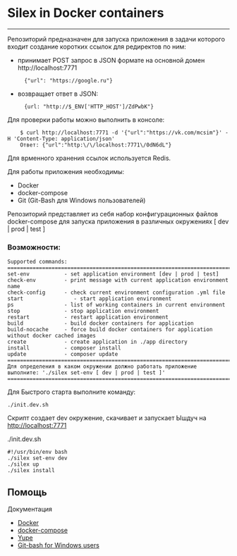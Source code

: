 # Silex in Docker containers #
----------------------------------
Репозиторий предназначен для запуска приложения в задачи которого входит создание коротких ссылок для редиректов по ним:

- принимает POST запрос в JSON формате на основной домен http://localhost:7771

        {"url": "https://google.ru"}

- возвращает ответ в JSON:

        {url: "http://$_ENV['HTTP_HOST']/ZdPwbK"}

Для проверки работы можно выполнить в консоле:

        $ curl http://localhost:7771 -d '{"url":"https://vk.com/mcsim"}' -H 'Content-Type: application/json'
        Ответ: {"url":"http:\/\/localhost:7771\/0dN6dL"}

Для врменного хранения ссылок используется Redis.

Для работы приложения необходимы:
- Docker
- docker-compose
- Git (Git-Bash для Windows пользователей)

Репозиторий представляет из себя набор конфигурационных файлов docker-compose для запуска приложения в различных окружениях [ dev | prod | test ]

### Возможности: ###

    Supported commands:
    ====================================================================================================
    set-env           - set application environment [dev | prod | test]
    check-env         - print message with current application environment name
    check-config      - check current environment configuration .yml file
    start                - start application environment
    ps                - list of working containers in current environment
    stop              - stop application environment
    restart           - restart application environment
    build             - build docker containers for application
    build-nocache     - force build docker containers for application without docker cached images
    create            - create application in ./app directory
    install           - composer install
    update            - composer update
    ====================================================================================================
    Для определения в каком окружении должно работать приложение выполните: './silex set-env [ dev | prod | test ]'
    ====================================================================================================
    
Для Быстрого старта выполните команду:
    
    ./init.dev.sh
    
Скрипт создает dev окружение, скачивает и запускает Ышдуч на [http://localhost:7771](http://localhost:7771)

./init.dev.sh

    #!/usr/bin/env bash
    ./silex set-env dev
    ./silex up
    ./silex install

Помощь
------
Документация
- [Docker](https://docs.docker.com/)
- [docker-compose](https://docs.docker.com/compose/overview/)
- [Yupe](https://docs.yupe.ru/)
- [Git-bash for Windows users](https://git-for-windows.github.io/)
